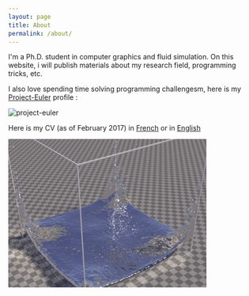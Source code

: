 ```yaml
---
layout: page
title: About
permalink: /about/
---
```


I'm a Ph.D. student in computer graphics and fluid simulation. On this website, i will publish materials about my research field, programming tricks, etc.

I also love spending time solving programming challengesm, here is my [Project-Euler](https://projecteuler.net) profile :

![project-euler](https://projecteuler.net/profile/Muska17.png)

Here is my CV (as of February 2017) in [French](/files/CV_Francais.pdf) or in [English](/files/CV_English.pdf) 

![splash](/images/splash.png)
